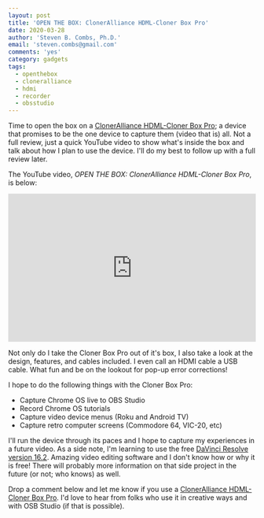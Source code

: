```yaml
---
layout: post
title: 'OPEN THE BOX: ClonerAlliance HDML-Cloner Box Pro'
date: 2020-03-28
author: 'Steven B. Combs, Ph.D.'
email: 'steven.combs@gmail.com'
comments: 'yes'
category: gadgets
tags:
  - openthebox
  - cloneralliance
  - hdmi
  - recorder
  - obsstudio
---
```


Time to open the box on a [ClonerAlliance HDML-Cloner Box Pro](https://amzn.to/2UMUOCd); a device that promises to be the one device to capture them (video that is) all. Not a full review, just a quick YouTube video to show what's inside the box and talk about how I plan to use the device. I'll do my best to follow up with a full review later.

The YouTube video, _OPEN THE BOX: ClonerAlliance HDML-Cloner Box Pro_, is below:

<div style="position:relative;padding-top:56.25%;">
  <p><iframe src="https://www.youtube.com/embed/hUhrYNQCODY" frameborder="0" allowfullscreen style="position:absolute;top:0;left:0;width:100%;height:100%;"></iframe></p>
</div>

Not only do I take the Cloner Box Pro out of it's box, I also take a look at the design, features, and cables included. I even call an HDMI cable a USB cable. What fun and be on the lookout for pop-up error corrections!

I hope to do the following things with the Cloner Box Pro:

* Capture Chrome OS live to OBS Studio
* Record Chrome OS tutorials
* Capture video device menus (Roku and Android TV)
* Capture retro computer screens (Commodore 64, VIC-20, etc)

I'll run the device through its paces and I hope to capture my experiences in a future video. As a side note, I'm learning to use the free [DaVinci Resolve version 16.2](https://www.blackmagicdesign.com/products/davinciresolve/). Amazing video editing software and I don't know how or why it is free! There will probably more information on that side project in the future (or not; who knows) as well.

Drop a comment below and let me know if you use a [ClonerAlliance HDML-Cloner Box Pro](https://amzn.to/2UMUOCd). I'd love to hear from folks who use it in creative ways and with OSB Studio (if that is possible).
